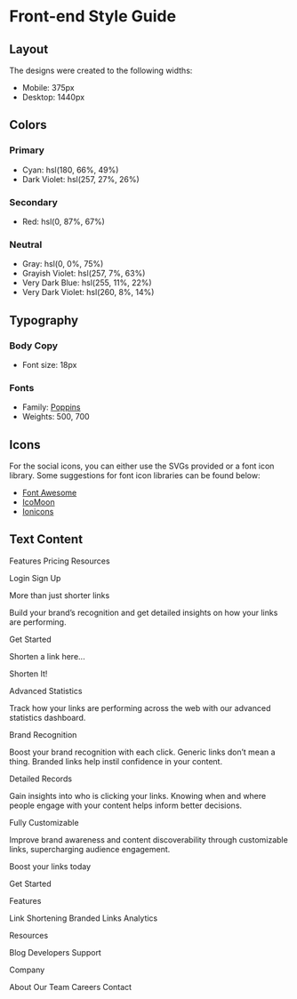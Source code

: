 # Front-end Style Guide

## Layout

The designs were created to the following widths:

- Mobile: 375px
- Desktop: 1440px

## Colors

### Primary

- Cyan: hsl(180, 66%, 49%)
- Dark Violet: hsl(257, 27%, 26%)

### Secondary

- Red: hsl(0, 87%, 67%)

### Neutral

- Gray: hsl(0, 0%, 75%)
- Grayish Violet: hsl(257, 7%, 63%)
- Very Dark Blue: hsl(255, 11%, 22%)
- Very Dark Violet: hsl(260, 8%, 14%)

## Typography

### Body Copy

- Font size: 18px

### Fonts

- Family: [Poppins](https://fonts.google.com/specimen/Poppins)
- Weights: 500, 700

## Icons

For the social icons, you can either use the SVGs provided or a font icon library. Some suggestions for font icon libraries can be found below:

- [Font Awesome](https://fontawesome.com)
- [IcoMoon](https://icomoon.io)
- [Ionicons](https://ionicons.com)

## Text Content

Features
Pricing
Resources

Login
Sign Up

More than just shorter links

Build your brand’s recognition and get detailed insights
on how your links are performing.

Get Started

Shorten a link here...

Shorten It!

Advanced Statistics

Track how your links are performing across the web with our
advanced statistics dashboard.

Brand Recognition

Boost your brand recognition with each click. Generic links don’t
mean a thing. Branded links help instil confidence in your content.

Detailed Records

Gain insights into who is clicking your links. Knowing when and where
people engage with your content helps inform better decisions.

Fully Customizable

Improve brand awareness and content discoverability through customizable
links, supercharging audience engagement.

Boost your links today

Get Started

Features

Link Shortening
Branded Links
Analytics

Resources

Blog
Developers
Support

Company

About
Our Team
Careers
Contact
